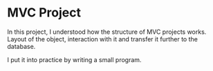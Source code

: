 # MVC Project

In this project, I understood how the structure of MVC projects works. Layout of the object, interaction with it and transfer it further to the database.


I put it into practice by writing a small program.


